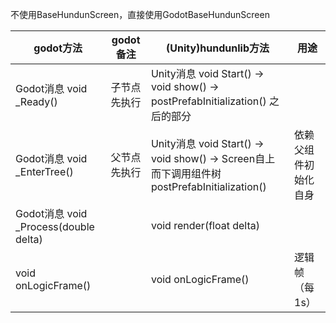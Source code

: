 

不使用BaseHundunScreen，直接使用GodotBaseHundunScreen  

|godot方法				|godot备注				|(Unity)hundunlib方法				|用途	|
|---		|---		|---			|---			|
|Godot消息 void _Ready()	|子节点先执行	| Unity消息 void Start()  -> void show() -> postPrefabInitialization() 之后的部分 |                      |
| Godot消息 void _EnterTree()           | 父节点先执行 | Unity消息 void Start()  -> void show() -> Screen自上而下调用组件树postPrefabInitialization() |依赖父组件初始化自身	|
|Godot消息 void _Process(double delta)||void render(float delta)|	|
|void onLogicFrame()||void onLogicFrame()|逻辑帧（每1s）	|

